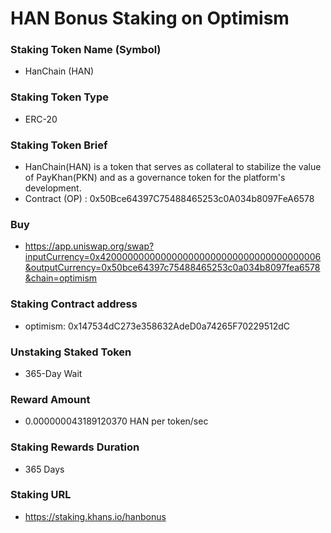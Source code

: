 # HAN Bonus Staking on Optimism

### Staking Token Name (Symbol)
- HanChain (HAN)

### Staking Token Type
- ERC-20

### Staking Token Brief
- HanChain(HAN) is a token that serves as collateral to stabilize the value of PayKhan(PKN) and as a governance token for the platform's development.
- Contract (OP) : 0x50Bce64397C75488465253c0A034b8097FeA6578

### Buy
- https://app.uniswap.org/swap?inputCurrency=0x4200000000000000000000000000000000000006&outputCurrency=0x50bce64397c75488465253c0a034b8097fea6578&chain=optimism

### Staking Contract address
- optimism: 0x147534dC273e358632AdeD0a74265F70229512dC

### Unstaking Staked Token
- 365-Day Wait

### Reward Amount
- 0.000000043189120370 HAN per token/sec

### Staking Rewards Duration
- 365 Days

### Staking URL
- https://staking.khans.io/hanbonus
